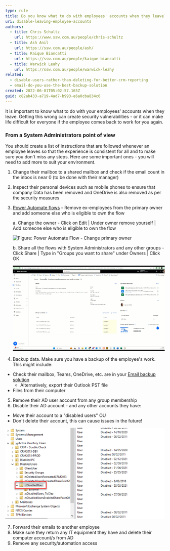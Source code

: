 ```yaml
---
type: rule
title: Do you know what to do with employees' accounts when they leave?
uri: disable-leaving-employee-accounts
authors:
  - title: Chris Schultz
    url: https://www.ssw.com.au/people/chris-schultz
  - title: Ash Anil
    url: https://ssw.com.au/people/ash/
  - title: Kaique Biancatti
    url: https://ssw.com.au/people/kaique-biancatti
  - title: Warwick Leahy
    url: https://ssw.com.au/people/warwick-leahy
related:
  - disable-users-rather-than-deleting-for-better-crm-reporting
  - email-do-you-use-the-best-backup-solution
created: 2022-06-01T05:02:57.165Z
guid: c82ab433-a719-4ad7-b993-e6a0cba834c6
---
```

It is important to know what to do with your employees' accounts when they leave. Getting this wrong can create security vulnerabilities - or it can make life difficult for everyone if the employee comes back to work for you again. 

<!--endintro-->

### From a System Administrators point of view

You should create a list of instructions that are followed whenever an employee leaves so that the experience is consistent for all and to make sure you don't miss any steps. Here are some important ones - you will need to add more to suit your environment.

1. Change their mailbox to a shared mailbox and check if the email count in the inbox is near 0 (to be done with their manager)
2. Inspect their personal devices such as mobile phones to ensure that company Data has been removed and OneDrive is also removed as per the security measures
3. [Power Automate flows](https://make.powerautomate.com) - Remove ex-employees from the primary owner and add someone else who is eligible to own the flow

   a. Change the owner - Click on Edit | Under owner remove yourself | Add someone else who is eligible to own the flow  

   ![Figure: Power Automate Flow - Change primary owner](2023-07-06_16-49-27.gif)

   b. Share all the flows with System Administrators and any other groups - Click Share | Type in "Groups you want to share" under Owners | Click OK
    
   ![Figure: Power Automate Flow - Share with SysAdmins](2023-07-06_16-44-36.gif)

    
4. Backup data. Make sure you have a backup of the employee's work. This might include:
  - Check their mailbox, Teams, OneDrive, etc. are in your [Email backup solution](/email-do-you-use-the-best-backup-solution)
    - Alternatively, export their Outlook PST file
  - Files from their computer

5. Remove their AD user account from any group membership
6. Disable their AD account - and any other accounts they have:
  - Move their account to a "disabled users" OU
  - Don't delete their account, this can cause issues in the future!
  
  ![Figure: Disabled User OU](disabled-ou.png)

7. Forward their emails to another employee
8. Make sure they return any IT equipment they have and delete their computer account/s from AD
9. Remove any security/automation access
